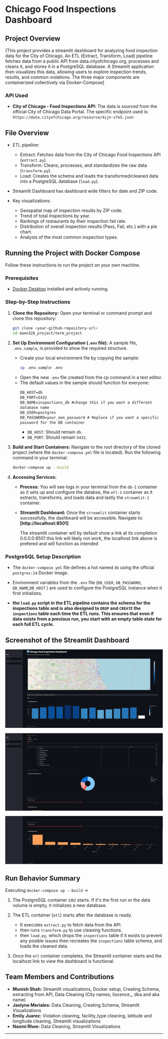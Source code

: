 # Chicago Food Inspections Dashboard

## Project Overview

[This project provides a streamlit dashboard for analyzing food inspection data for the City of Chicago. An ETL (Extract, Transform, Load) pipeline fetches data from a public API from data.cityofchicago.org, processes and cleans it, and stores it in a PostgreSQL database. A Streamlit application then visualizes this data, allowing users to explore inspection trends, results, and common violations. The three major components are containerized collectively via Docker-Compose]


### API Used

*   **City of Chicago - Food Inspections API:** The data is sourced from the official City of Chicago Data Portal. The specific endpoint used is:
    `https://data.cityofchicago.org/resource/4ijn-s7e5.json`

## File Overview

*   ETL pipeline:
    *   Extract: Fetches data from the City of Chicago Food Inspections API (`extract.py`).
    *   Transform: Cleans, processes, and standardizes the raw data (`transform.py`).
    *   Load: Creates the schema and loads the transformed/cleaned data into a PostgreSQL database (`load.py`).

*   Streamlit Dashboard has dashboard wide filters for date and ZIP code.
*   Key visualizations:
    *   Geospatial map of inspection results by ZIP code.
    *   Trend of total inspections by year.
    *   Rankings of restaurants by their inspection fail rate.
    *   Distribution of overall inspection results (Pass, Fail, etc.) with a pie chart.
    *   Analysis of the most common inspection types.

## Running the Project with Docker Compose

Follow these instructions to run the project on your own machine.

### Prerequisites

*   [Docker Desktop](https://www.docker.com/get-started) installed and actively running.

### Step-by-Step Instructions

1.  **Clone the Repository:**
    Open your terminal or command prompt and clone this repository:
    ```bash
    git clone <your-github-repository-url>
    cd daen328_project/term_project
    ```

2.  **Set Up Environment Configuration (`.env` file):**
    A sample file, `.env.sample`, is provided to show the required structure.

    *   Create your local environment file by copying the sample:
        ```bash
        cp .env.sample .env
        ```
    *   Open the new `.env` file created from the cp command in a text editor.
    *   The default values in the sample should function for everyone:
        ```dotenv
        DB_HOST=db
        DB_PORT=5432
        DB_NAME=inspections_db #change this if you want a different database name
        DB_USER=postgres
        DB_PASSWORD=your_own_password # Replace if you want a specific password for the DB container
        ```
        *   `DB_HOST`: Should remain `db`.
        *   `DB_PORT`: Should remain `5432`.

3.  **Build and Start Containers:**
    Navigate to the root directory of the cloned project (where the `docker-compose.yml` file is located). Run the following command in your terminal:
    ```bash
    docker-compose up --build
    ```

4.  **Accessing Services:**
    *   **Process:** You will see logs in your terminal from the `db-1` container as it sets up and configure the databse, the  `etl-1` container as it extracts, transforms, and loads data and lastly the `streamlit-1` container.

    *   **Streamlit Dashboard:** Once the `streamlit` container starts successfully, the dashboard will be accessible.
        Navigate to:
        **[http://localhost:8501]**

        The streamlit container will by default show a link at its completion 0.0.0.0:8501 this link will likely not work, the localhost link above is prefered and will function as intended

### PostgreSQL Setup Description

*   The `docker-compose.yml` file defines a hot named `db` using the official `postgres:14` Docker image.
*   Environment variables from the `.env` file (`DB_USER`, `DB_PASSWORD`, `DB_NAME`,`DB_HOST` ) are used to configure the PostgreSQL instance when it first initializes.

*   **the `load.py` script in the ETL pipeline contains the schema for the inspections table and is also designed to `DROP` and `CREATE` the `inspections` table each time the ETL runs. This ensures that even if data exists from a previous run, you start with an empty table state for each full ETL cycle.**

## Screenshot of the Streamlit Dashboard

![Dashboard Screenshot](SCR-20250506-vt6.png)

![Dashboard Screenshot](SCR-20250506-wa1.png)

![Dashboard Screenshot](SCR-20250506-waa.png)

## Run Behavior Summary

Executing `docker-compose up --build` ->

1.  The PostgreSQL container (`db`) starts. If it's the first run or the data volume is empty, it initializes a new database.

2.  The ETL container (`etl`) starts after the database is ready.
    *   It executes `extract.py` to fetch data from the API.
    *   then runs `transform.py` to use cleaning functions.
    *   then `load.py`, which drops the `inspections` table if it exists to prevent any posible issues then recreates the `inspections` table schema, and loads the cleaned data.

3.  Once the `etl` container completes, the Streamlit container starts and the localhost link to view the dashboard is functional.


## Team Members and Contributions

*   **Munish Shah:** Streamlit visualizations, Docker setup, Creating Schema, extracting from API, Data Cleaning (City names, liscence_, dba and aka name)
*   **Jaslyne Meriales:** Data Cleaning, Creating Schema, Streamlit Visualizations
*   **Emily Juarez:** Violation cleaning, facility_type cleaning, latitude and longitude cleaning, Streamlit visualizations
*   **Naomi Rhoe:** Data Cleaning, Streamlit Visualizations

---
